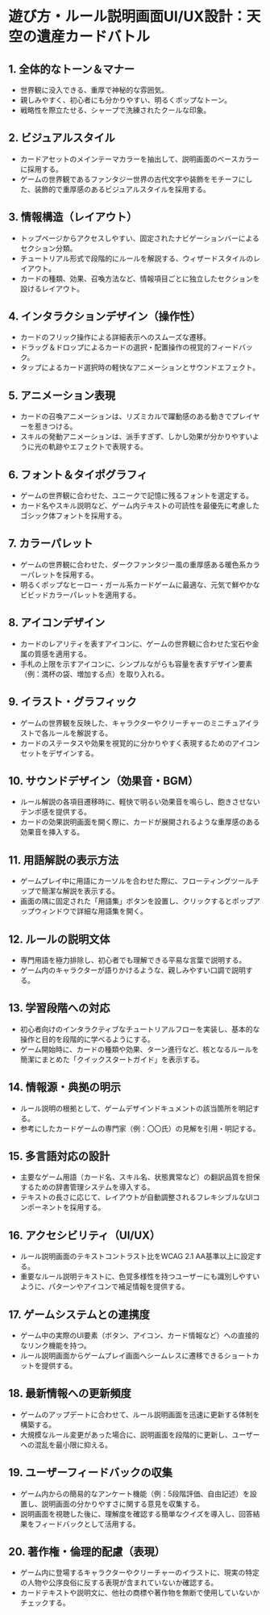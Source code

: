 # 遊び方・ルール説明画面UI/UX設計：天空の遺産カードバトル

## 1. 全体的なトーン＆マナー
*   世界観に没入できる、重厚で神秘的な雰囲気。
*   親しみやすく、初心者にも分かりやすい、明るくポップなトーン。
*   戦略性を際立たせる、シャープで洗練されたクールな印象。

## 2. ビジュアルスタイル
*   カードアセットのメインテーマカラーを抽出して、説明画面のベースカラーに採用する。
*   ゲームの世界観であるファンタジー世界の古代文字や装飾をモチーフにした、装飾的で重厚感のあるビジュアルスタイルを採用する。

## 3. 情報構造（レイアウト）
*   トップページからアクセスしやすい、固定されたナビゲーションバーによるセクション分類。
*   チュートリアル形式で段階的にルールを解説する、ウィザードスタイルのレイアウト。
*   カードの種類、効果、召喚方法など、情報項目ごとに独立したセクションを設けるレイアウト。

## 4. インタラクションデザイン（操作性）
*   カードのフリック操作による詳細表示へのスムーズな遷移。
*   ドラッグ＆ドロップによるカードの選択・配置操作の視覚的フィードバック。
*   タップによるカード選択時の軽快なアニメーションとサウンドエフェクト。

## 5. アニメーション表現
*   カードの召喚アニメーションは、リズミカルで躍動感のある動きでプレイヤーを惹きつける。
*   スキルの発動アニメーションは、派手すぎず、しかし効果が分かりやすいように光の軌跡やエフェクトで表現する。

## 6. フォント＆タイポグラフィ
*   ゲームの世界観に合わせた、ユニークで記憶に残るフォントを選定する。
*   カード名やスキル説明など、ゲーム内テキストの可読性を最優先に考慮したゴシック体フォントを採用する。

## 7. カラーパレット
*   ゲームの世界観に合わせた、ダークファンタジー風の重厚感ある暖色系カラーパレットを採用する。
*   明るくポップなヒーロー・ガール系カードゲームに最適な、元気で鮮やかなビビッドカラーパレットを適用する。

## 8. アイコンデザイン
*   カードのレアリティを表すアイコンに、ゲームの世界観に合わせた宝石や金属の質感を適用する。
*   手札の上限を示すアイコンに、シンプルながらも容量を表すデザイン要素（例：満杯の袋、増加する点）を取り入れる。

## 9. イラスト・グラフィック
*   ゲームの世界観を反映した、キャラクターやクリーチャーのミニチュアイラストで各ルールを解説する。
*   カードのステータスや効果を視覚的に分かりやすく表現するためのアイコンセットをデザインする。

## 10. サウンドデザイン（効果音・BGM）
*   ルール解説の各項目遷移時に、軽快で明るい効果音を鳴らし、飽きさせないテンポ感を提供する。
*   カードの効果説明画面を開く際に、カードが展開されるような重厚感のある効果音を挿入する。

## 11. 用語解説の表示方法
*   ゲームプレイ中に用語にカーソルを合わせた際に、フローティングツールチップで簡潔な解説を表示する。
*   画面の隅に固定された「用語集」ボタンを設置し、クリックするとポップアップウィンドウで詳細な用語集を開く。

## 12. ルールの説明文体
*   専門用語を極力排除し、初心者でも理解できる平易な言葉で説明する。
*   ゲーム内のキャラクターが語りかけるような、親しみやすい口調で説明する。

## 13. 学習段階への対応
*   初心者向けのインタラクティブなチュートリアルフローを実装し、基本的な操作と目的を段階的に学べるようにする。
*   ゲーム開始時に、カードの種類や効果、ターン進行など、核となるルールを簡潔にまとめた「クイックスタートガイド」を表示する。

## 14. 情報源・典拠の明示
*   ルール説明の根拠として、ゲームデザインドキュメントの該当箇所を明記する。
*   参考にしたカードゲームの専門家（例：〇〇氏）の見解を引用・明記する。

## 15. 多言語対応の設計
*   主要なゲーム用語（カード名、スキル名、状態異常など）の翻訳品質を担保するための辞書管理システムを導入する。
*   テキストの長さに応じて、レイアウトが自動調整されるフレキシブルなUIコンポーネントを採用する。

## 16. アクセシビリティ（UI/UX）
*   ルール説明画面のテキストコントラスト比をWCAG 2.1 AA基準以上に設定する。
*   重要なルール説明テキストに、色覚多様性を持つユーザーにも識別しやすいように、パターンやアイコンで補足情報を提供する。

## 17. ゲームシステムとの連携度
*   ゲーム中の実際のUI要素（ボタン、アイコン、カード情報など）への直接的なリンク機能を持つ。
*   ルール説明画面からゲームプレイ画面へシームレスに遷移できるショートカットを提供する。

## 18. 最新情報への更新頻度
*   ゲームのアップデートに合わせて、ルール説明画面を迅速に更新する体制を構築する。
*   大規模なルール変更があった場合に、説明画面を段階的に更新し、ユーザーへの混乱を最小限に抑える。

## 19. ユーザーフィードバックの収集
*   ゲーム内からの簡易的なアンケート機能（例：5段階評価、自由記述）を設置し、説明画面の分かりやすさに関する意見を収集する。
*   説明画面を視聴した後に、理解度を確認する簡単なクイズを導入し、回答結果をフィードバックとして活用する。

## 20. 著作権・倫理的配慮（表現）
*   ゲーム内に登場するキャラクターやクリーチャーのイラストに、現実の特定の人物や公序良俗に反する表現が含まれていないか確認する。
*   カードテキストや説明文に、他社の商標や著作物を無断で使用していないかチェックする。
